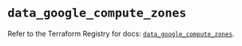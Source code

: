 # `data_google_compute_zones`

Refer to the Terraform Registry for docs: [`data_google_compute_zones`](https://registry.terraform.io/providers/hashicorp/google/6.22.0/docs/data-sources/compute_zones).
